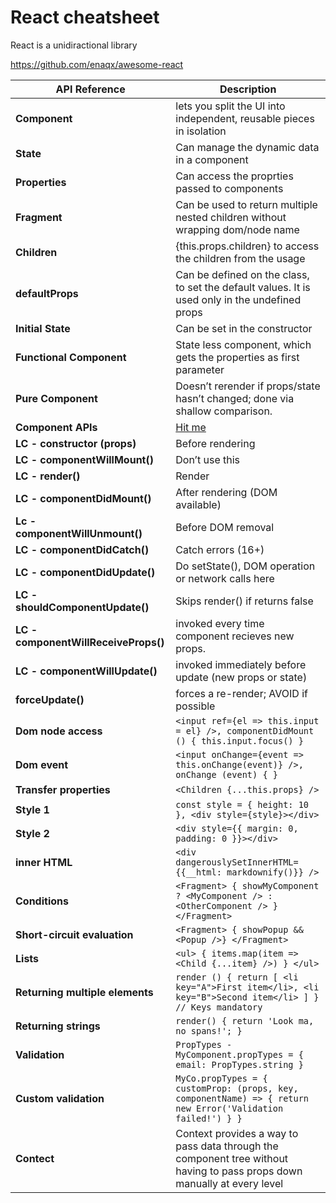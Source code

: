 # React cheatsheet

React is a unidiractional library

https://github.com/enaqx/awesome-react

API Reference   | Description  
---             | ---   
**Component**                       | lets you split the UI into independent, reusable pieces in isolation
**State**                           | Can manage the dynamic data in a component
**Properties**                      | Can access the proprties passed to components
**Fragment**                        | Can be used to return multiple nested children without wrapping dom/node name
**Children**                        | {this.props.children} to access the children from the usage
**defaultProps**                    | Can be defined on the class, to set the default values. It is used only in the undefined props
**Initial State**                   | Can be set in the constructor
**Functional Component**            | State less component, which gets the properties as first parameter
**Pure Component**                  | Doesn’t rerender if props/state hasn’t changed; done via shallow comparison.
**Component APIs**                  | [Hit me](https://reactjs.org/docs/react-component.html) 
**LC - constructor (props)**        | Before rendering
**LC - componentWillMount()**       | Don’t use this
**LC - render()**                   | Render
**LC - componentDidMount()**	      | After rendering (DOM available) 
**Lc - componentWillUnmount()**	    | Before DOM removal 
**LC - componentDidCatch()**	      | Catch errors (16+)
**LC - componentDidUpdate()**       |	Do setState(), DOM operation or network calls here
**LC - shouldComponentUpdate()**    |	Skips render() if returns false
**LC - componentWillReceiveProps()**| invoked every time component recieves new props.
**LC - componentWillUpdate()**      | invoked immediately before update (new props or state)
**forceUpdate()**                   | forces a re-render; AVOID if possible
**Dom node access**                 | `<input ref={el => this.input = el} />, componentDidMount () { this.input.focus() }`
**Dom event**                       | `<input onChange={event => this.onChange(event)} />, onChange (event) { }`
**Transfer properties**             | `<Children {...this.props} />`
**Style 1**                         | `const style = { height: 10 }, <div style={style}></div>`
**Style 2**                         | `<div style={{ margin: 0, padding: 0 }}></div>`
**inner HTML**                      | `<div dangerouslySetInnerHTML={{__html: markdownify()}} />`
**Conditions**                      | `<Fragment> { showMyComponent ? <MyComponent /> : <OtherComponent /> } </Fragment>`
**Short-circuit evaluation**        | `<Fragment> { showPopup && <Popup />} </Fragment>`
**Lists**                           | `<ul> { items.map(item => <Child {...item} />) } </ul>`
**Returning multiple elements**     | `render () { return [ <li key="A">First item</li>, <li key="B">Second item</li> ] } // Keys mandatory` 
**Returning strings**               | `render() { return 'Look ma, no spans!'; }`
**Validation**                      | `PropTypes - MyComponent.propTypes = { email: PropTypes.string }`
**Custom validation**               | `MyCo.propTypes = { customProp: (props, key, componentName) => { return new Error('Validation failed!') } }`
**Contect**                         | Context provides a way to pass data through the component tree without having to pass props down manually at every level




